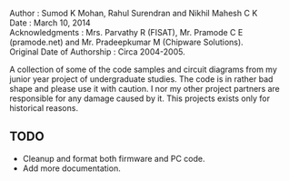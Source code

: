 
Author : Sumod K Mohan, Rahul Surendran and Nikhil Mahesh C K <br />
Date   : March 10, 2014 <br />
Acknowledgments : Mrs. Parvathy R (FISAT), Mr. Pramode C E (pramode.net) and Mr. Pradeepkumar M (Chipware Solutions).<br />
Original Date of Authorship : Circa 2004-2005.<br />

A collection of some of the code samples and circuit diagrams from my junior year project of undergraduate studies. The code is in rather bad shape and please use it with caution. I nor my other project partners are responsible for any damage caused by it. This projects exists only for historical reasons. 

TODO
-----
* Cleanup and format both firmware and PC code.
* Add more documentation.
